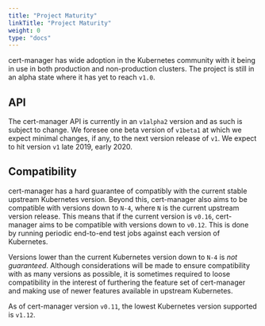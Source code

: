 ```yaml
---
title: "Project Maturity"
linkTitle: "Project Maturity"
weight: 0
type: "docs"
---
```


cert-manager has wide adoption in the Kubernetes community with it being in use
in both production and non-production clusters. The project is still in an alpha
state where it has yet to reach `v1.0`.

## API

The cert-manager API is currently in an `v1alpha2` version and as such is
subject to change. We foresee one beta version of `v1beta1` at which we expect
minimal changes, if any, to the next version release of `v1`. We expect to hit
version `v1` late 2019, early 2020.

## Compatibility

cert-manager has a hard guarantee of compatibly with the current stable upstream
Kubernetes version. Beyond this, cert-manager also aims to be compatible with
versions down to `N-4`, where `N` is the current upstream version release. This
means that if the current version is `v0.16`, cert-manager aims to be compatible
with versions down to `v0.12`. This is done by running periodic end-to-end test
jobs against each version of Kubernetes.

Versions lower than the current Kubernetes version down to `N-4` is *not
guaranteed*. Although considerations will be made to ensure compatibility with as
many versions as possible, it is sometimes required to loose compatibility in
the interest of furthering the feature set of cert-manager and making use of
newer features available in upstream Kubernetes.

As of cert-manager version `v0.11`, the lowest Kubernetes version supported is
`v1.12`.
